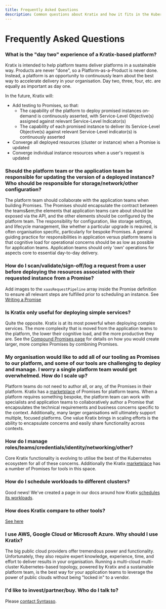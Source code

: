 ```yaml
---
title: Frequently Asked Questions
description: Common questions about Kratix and how it fits in the Kubernetes ecosystem
---
```


# Frequently Asked Questions

### What is the "day two" experience of a Kratix-based platform?

Kratix is intended to help platform teams deliver platforms in a sustainable way. Products are never "done", so a Platform-as-a-Product is never done. Instead, a platform is an opportunity to continuously learn about the best way to accelerate delivery in your organisation. Day two, three, four, etc. are equally as important as day one.

In the future, Kratix will:
- Add testing to Promises, so that:
    - The capability of the platform to deploy promised instances on-demand is continuously asserted, with Service-Level Objective(s) assigned against relevant Service-Level Indicator(s)
    - The capability of each promised instance to deliver its Service-Level Objective(s) against relevant Service-Level indicator(s) is continuously asserted
- Converge all deployed resources (cluster or instance) when a Promise is updated
- Converge individual instance resources when a user's request is updated

### Should the platform team or the application team be responsible for updating the version of a deployed instance? Who should be responsible for storage/network/other configuration?

The platform team should collaborate with the application teams when building
Promises. The Promises should encapsulate the contract between the teams&em;the
elements that application teams care about should be exposed via the API, and
the other elements should be configured by the platform team. The responsibility
for configuration, like storage settings, and lifecycle management, like whether
a particular upgrade is required, is often organisation specific, particularly
for bespoke Promises. A general guiding practice for responsibilities in
application versus platform teams is that cognitive load for operational concerns
should be as low as possible for application teams. Application teams should
only 'own' operations for aspects core to essential day-to-day delivery.

### How do I scan/validate/sign-off/log a request from a user before deploying the resources associated with their requested instance from a Promise?

Add images to the `xaasRequestPipeline` array inside the Promise definition to ensure all relevant steps are fulfilled prior to scheduling an instance. See [Writing a Promise](./guides/writing-a-promise)

### Is Kratix only useful for deploying simple services?

Quite the opposite. Kratix is at its most powerful when deploying complex
services. The more complexity that is moved from the application teams to the platform, the lower their cognitive load, and the more
productive they are. See the [Compound Promises
page](./guides/compound-promises) for details on how you would create larger,
more complex Promises by combining Promises.

### My organisation would like to add all of our tooling as Promises to our platform, and some of our tools are challenging to deploy and manage. I worry a single platform team would get overwhelmed. How do I scale up?

Platform teams do not need to author all, or any, of the Promises in their platform. Kratix has a [marketplace](https://kratix.io/marketplace) of Promises for platform teams. When a platform requires something bespoke, the platform team can work with specialists and application teams to collaboratively author a Promise that encapsulates the technical requirements and business concerns specific to the context. Additionally, many larger organisations will ultimately support multiple, focused platforms. One value Kratix brings in scaling efforts is the ability to encapsulate concerns and easily share functionality across contexts.

### How do I manage roles/teams/credentials/identity/networking/other?

Core Kratix functionality is evolving to utilise the best of the Kubernetes ecosystem for all of these concerns. Additionally the Kratix [marketplace](https://kratix.io/marketplace) has a number of Promises for tools in this space.

### How do I schedule workloads to different clusters?

Good news! We've created a page in our docs around how Kratix [schedules its
workloads](./reference/multicluster-management).

### How does Kratix compare to other tools?

[See here](./value-of-kratix#comparison-with-other-tools)

### I use AWS, Google Cloud or Microsoft Azure. Why should I use Kratix?

The big public cloud providers offer tremendous power and functionality. Unfortunately, they also require expert knowledge, experience, time, and effort to deliver results in your organisation. Running a multi-cloud multi-cluster Kubernetes-based topology, powered by Kratix and a sustainable platform team, is the best way for your application teams to leverage the power of public clouds without being "locked in" to a vendor.

### I'd like to invest/partner/buy. Who do I talk to?

Please [contact Syntasso](https://www.syntasso.io/contact-us).
